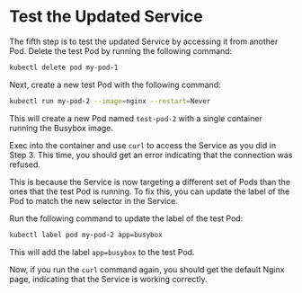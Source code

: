 # Test the Updated Service

The fifth step is to test the updated Service by accessing it from another Pod. Delete the test Pod by running the following command:

```bash
kubectl delete pod my-pod-1
```

Next, create a new test Pod with the following command:

```bash
kubectl run my-pod-2 --image=nginx --restart=Never
```

This will create a new Pod named `test-pod-2` with a single container running the Busybox image.

Exec into the container and use `curl` to access the Service as you did in Step 3. This time, you should get an error indicating that the connection was refused.

This is because the Service is now targeting a different set of Pods than the ones that the test Pod is running. To fix this, you can update the label of the Pod to match the new selector in the Service.

Run the following command to update the label of the test Pod:

```bash
kubectl label pod my-pod-2 app=busybox
```

This will add the label `app=busybox` to the test Pod.

Now, if you run the `curl` command again, you should get the default Nginx page, indicating that the Service is working correctly.
